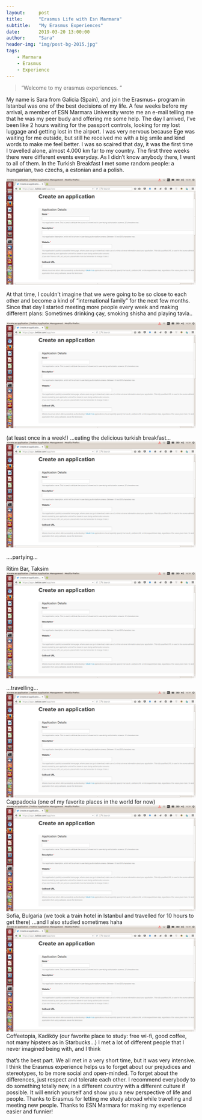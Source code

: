 ```yaml
---
layout:     post
title:      "Erasmus Life with Esn Marmara"
subtitle:   "My Erasmus Experiences"
date:       2019-03-20 13:00:00
author:     "Sara"
header-img: "img/post-bg-2015.jpg"
tags:
    - Marmara
    - Erasmus
    - Experience
---
```


> “Welcome to my erasmus experiences. ”

My name is Sara from Galicia (Spain), and join the Erasmus+ program in Istanbul was one of the best decisions of my life.
A few weeks before my arrival, a member of ESN Marmara University wrote me an e-mail telling me that he was my peer budy and offering me some help. The day I arrived, I’ve been like 2 hours waiting for the passport controls, looking for my lost luggage and getting lost in the airport. I was very nervous because Ege was waiting for me outside, but still he received me with a big smile and kind words to make me feel better. I was so scaired that day, it was the first time I travelled alone, almost 4.000 km far to my country.
The first three weeks there were different events everyday. As I didn’t know anybody there, I went to all of them. In the Turkish Breakfast I met some random people: a hungarian, two czechs, a estonian and a polish.

 ![img](/img/in-post/createApplicationPage.png)

 At that time, I couldn’t imagine that we were going to be so close to each other and become a kind of “international family” for the next few months. Since that day I started meeting more people every week and making different plans:
Sometimes drinking çay, smoking shisha and playing tavla..

 ![img](/img/in-post/createApplicationPage.png)

 (at least once in a week!)
...eating the delicious turkish breakfast...
 ![img](/img/in-post/createApplicationPage.png)

....partying...

Ritim Bar, Taksim
 ![img](/img/in-post/createApplicationPage.png)

...travelling...
![img](/img/in-post/createApplicationPage.png)
Cappadocia
(one of my favorite places in the world for now)
![img](/img/in-post/createApplicationPage.png)
Sofia, Bulgaria
(we took a train hotel in Istanbul and travelled for 10 hours to get there)
...and I also studied sometimes haha
![img](/img/in-post/createApplicationPage.png)
Coffeetopia, Kadiköy
(our favorite place to study: free wi-fi, good coffee, not many hipsters as in Starbucks...)
I met a lot of different people that I never imagined being with, and I think

that’s the best part. We all met in a very short time, but it was very intensive.
I think the Erasmus experience helps us to forget about our prejudices and stereotypes, to be more social and open-minded. To forget about the differences, just respect and tolerate each other.
I recommend everybody to do something totally new, in a different country with a different culture if possible. It will enrich yourself and show you a new perspective of life and people.
Thanks to Erasmus for letting me study abroad while travelling and meeting new people.
Thanks to ESN Marmara for making my experience easier and funnier!
